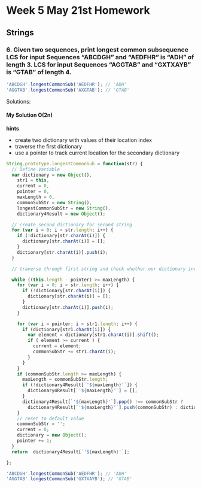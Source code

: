 # Week 5 May 21st Homework

## Strings

### 6. Given two sequences, print longest common subsequence LCS for input Sequences “ABCDGH” and “AEDFHR” is “ADH” of length 3. LCS for input Sequences “AGGTAB” and “GXTXAYB” is “GTAB” of length 4.

```javascript
'ABCDGH'.longestCommonSub('AEDFHR'); // 'ADH'
'AGGTAB'.longestCommonSub('AXGTAB'); // 'GTAB'
```

Solutions:

#### My Solution O(2n)

**hints**
* create two dictionary with values of their location index
* traverse the first dictionary
* use a pointer to track current location for the secondary dictionary

```javascript
String.prototype.longestCommonSub = function(str) {
  // Define Variable
  var dictionary = new Object(),
    str1 = this,
    current = 0,
    pointer = 0,
    maxLength = 0,
    commonSubStr = new String(),
    longestCommonSubStr = new String(),
    dictionary4Result = new Object();

  // create second dictionary for second string
  for (var i = 0; i < str.length; i++) {
    if (!dictionary[str.charAt(i)]) {
      dictionary[str.charAt(i)] = [];
    }
    dictionary[str.charAt(i)].push(i);
  }

  // traverse through first string and check whether our dictionary include this element

  while ((this.length - pointer) >= maxLength) {
    for (var i = 0; i < str.length; i++) {
      if (!dictionary[str.charAt(i)]) {
        dictionary[str.charAt(i)] = [];
      }
      dictionary[str.charAt(i)].push(i);
    }

    for (var i = pointer; i < str1.length; i++) {
      if (dictionary[str1.charAt(i)]) {
        var element = dictionary[str1.charAt(i)].shift();
        if ( element >= current ) {
          current = element;
          commonSubStr += str1.charAt(i);
        }      
      }
    }
    if (commonSubStr.length >= maxLength) {
      maxLength = commonSubStr.length;
      if (!dictionary4Result[`'${maxLength}'`]) {
        dictionary4Result[`'${maxLength}'`] = [];
      }
      dictionary4Result[`'${maxLength}'`].pop() !== commonSubStr ?
        dictionary4Result[`'${maxLength}'`].push(commonSubStr) : dictionary4Result[`'${maxLength}'`].push(commonSubStr);
    }
    // reset to default value
    commonSubStr = '';
    current = 0;
    dictionary = new Object();   
    pointer += 1;
  }
  return  dictionary4Result[`'${maxLength}'`];

};

'ABCDGH'.longestCommonSub('AEDFHR'); // 'ADH'
'AGGTAB'.longestCommonSub('GXTXAYB'); // 'GTAB'

```

